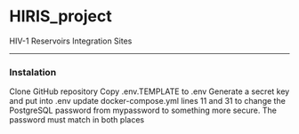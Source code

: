 # HIRIS_project
HIV-1 Reservoirs Integration Sites 

---

### Instalation

Clone GitHub repository
Copy .env.TEMPLATE to .env
Generate a secret key and put into .env
update docker-compose.yml lines 11 and 31 to change the PostgreSQL password from mypassword to something more secure.  The password must match in both places
